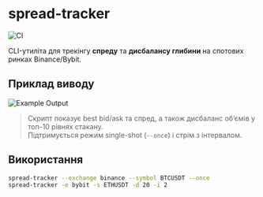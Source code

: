 # spread-tracker

![CI](https://github.com/255Rd1mbrovskiy/spread-tracker/actions/workflows/ci.yml/badge.svg)

CLI-утиліта для трекінгу **спреду** та **дисбалансу глибини** на спотових ринках Binance/Bybit.

## Приклад виводу

![Example Output](./docs/photo_2025-09-29_12-41-10.jpg)

> Скрипт показує best bid/ask та спред, а також дисбаланс об’ємів у топ-10 рівнях стакану.  
> Підтримується режим single-shot (`--once`) і стрім з інтервалом.

## Використання


```bash
spread-tracker --exchange binance --symbol BTCUSDT --once
spread-tracker -e bybit -s ETHUSDT -d 20 -i 2
